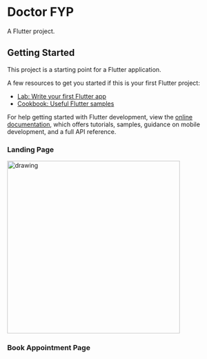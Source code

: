 # Doctor FYP

A  Flutter project.

## Getting Started

This project is a starting point for a Flutter application.

A few resources to get you started if this is your first Flutter project:

- [Lab: Write your first Flutter app](https://docs.flutter.dev/get-started/codelab)
- [Cookbook: Useful Flutter samples](https://docs.flutter.dev/cookbook)

For help getting started with Flutter development, view the
[online documentation](https://docs.flutter.dev/), which offers tutorials,
samples, guidance on mobile development, and a full API reference.
### Landing Page 
<img src="https://user-images.githubusercontent.com/60354300/211067507-e84f191d-0e5b-4245-85d7-39ccdb529e2c.png" alt="drawing" style="width:400px;"/>

### Book Appointment Page
